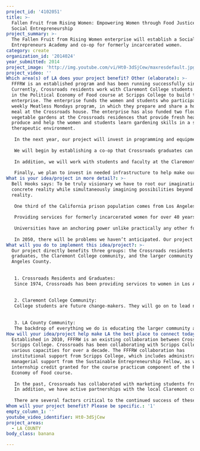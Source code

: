 ```yaml
---
project_id: '4102051'
title: >-
  Fallen Fruit from Rising Women: Empowering Women through Food Justice and
  Social Entrepreneurship
project_summary: >-
  The Fallen Fruit from Rising Women enterprise will establish a Social
  Entrepreneurs Academy and co-op for formerly incarcerated women.
category: create
organization_id: '2014024'
year_submitted: 2014
project_image: 'http://img.youtube.com/vi/Ht0-3dSjCew/maxresdefault.jpg'
project_video: ''
Which area(s) of LA does your project benefit? Other (elaborate): >-
  FFFRW is an established program and has been running successfully since 2010.
  Currently, Crossroads residents work with Claremont College students enrolled
  in the Political Economy of Food course at Scripps College to build the FFFRW
  enterprise. The enterprise funds the women and students who participate in a
  weekly Meatless Mondays program, in which they prepare and share a home-cooked
  meal at the Crossroads house. The enterprise has also funded two flourishing
  vegetable gardens at the Crossroads residences that provide fresh healthy
  produce and help the women and students learn gardening skills in a supportive
  therapeutic environment.
   
   In the next year, our project will invest in programming and equipment to build capacity for the social enterprise. 
   
   We will begin by establishing a co-op that Crossroads graduates can elect to join. We will expand production to two days per week and pay the graduates an hourly wage in addition to sweat equity. As part of their membership and participation in the co-op, the women will be enrolled in the Social Entrepreneurs Academy with 4 hours of instruction per week. To enable participation in the academy, we will pay the women a stipend for completion of the course. 
   
   In addition, we will work with students and faculty at the Claremont Colleges in the fall semester to develop a curriculum for the Social Entrepreneurs Academy. The curriculum will include instruction in accounting, marketing, alternative business models, and other business skills as well as guest lectures and case studies.
   
   Finally, we plan to invest in needed infrastructure to help make our enterprise more efficient. Crossroads women and students learn a lot from their work together in the kitchen, including how to produce and handle food, provide excellent customer service, and support coworkers. By investing in equipment and streamlining our process, we will be able to spend more time teaching the “big picture,” like what it takes to manage a business and what it means to be a social entrepreneur.
What is your idea/project in more detail?: >-
  Bell Hooks says: To be truly visionary we have to root our imagination in our
  concrete reality while simultaneously imagining possibilities beyond that
  reality.
   
   One third of the California prison population comes from Los Angeles County and about 85% of convictions are for non-violent crimes. These statistics clearly indicate that a significant number of formerly incarcerated persons will be returning to Los Angeles County at some point in time. To overcome the stigma and stereotypes of incarceration, an evening of the playing field is necessary for a person to become a productive member of the community. A better LA means a community building relationships socially, economically, politically, environmentally, and academically. These relationships embrace each person, regardless of his/her background, with the encouragement, support, and opportunity to reach their full potential. Support provides hope for change. Opportunity makes change possible. LA becomes a thriving environment where individuals are empowered and the community becomes more cohesive.
   
   Providing services for formerly incarcerated women for over 40 years has taught Crossroads to see the bigger picture that addresses systemic change and compels us to further action. It has been said that working with one woman affects seven generations. Teaching soft skills like how to keep a job while managing sobriety, family, work and self, empowers women as they move from surviving in their environment to thriving in the community.
   
   Universities have an anchoring power unlike practically any other for-profit or nonprofit institution. By building strong ties between the Claremont Colleges and the surrounding region, we are creating a culture of collaboration that is designed to last well past 2050. The coupling of education and community involvement is what makes our program so special. 
   
   In 2050, there will be problems we haven’t anticipated. Our project will equip people from all walks of life to be able to think creatively and adapt to the needs of a changing world.
What will you do to implement this idea/project?: >-
  Our project directly benefits three groups: the Crossroads residents and
  graduates, the Claremont College community, and the larger community of Los
  Angeles County.
   
   
   1. Crossroads Residents and Graduates: 
   Since 1974, Crossroads has been providing services to women in Los Angeles County recently released from prison. Our primary goal is to empower formerly incarcerated women by teaching new skills and helping them achieve economic self-sufficiency. Formerly incarcerated women are a group of homeless women with significant and multi-layered needs. In terms of socioeconomic status, the women who come to Crossroads are generally destitute. In the past five years, almost all of our residents have served a life sentence. The average length of stay for our residents who served a life sentence was 23.4 years and their average age is 52 years. Our six-month Residential Program serves about 34 formerly incarcerated women per year. Our graduates enthusiastically keep in contact with Crossroads, and continue to work and live in Los Angeles County. Many have reunited with family and many now have significant work experience (even those women who served over 20 years in prison.) Graduates reach success in their chosen field of employment. Most graduates have worked multiple years in their jobs and many have been promoted to management positions. One graduate shared that she has worked as office manager in a doctor’s office for three years and completed her bachelor’s degree. With the help from this grant, we will expand our services to include more support for the women who have graduated from the residential program.
   
   
   2. Claremont College Community:
   College students are future change-makers. They will go on to lead non-profit organizations and businesses, advocate for policy and reform, and become engaged members of our community. Some students who have participated in FFFRW have changed their major as a result of their experience with Crossroads. One 2013 graduate remarked that “when we first began, we did not realize that the heart and soul of our internship, and perhaps of all food and social justice issues, was the community that we were able to create.”
   
   
   3. LA County Community:
   The backdrop of everything we do is educating the larger community about the incarcerated. We connect the public to the faces of the criminal justice system and demonstrate that people who have been incarcerated can become productive, engaged members of society.
How will your idea/project help make LA the best place to connect today? In LA2050?: >-
  Established in 2010, FFFRW is an existing collaboration between Crossroads and
  Scripps College. Crossroads has been collaborating with Scripps College in
  various capacities for over a decade. The FFFRW collaboration has
  institutional support from Scripps College, which includes administrative and
  managerial support from the Sustainable Entrepreneurship Fellow, as well as
  internship credit granted for the course practicum component of the Political
  Economy of Food course.
   
   In the past, Crossroads has collaborated with marketing students from the Drucker School of Management. We plan to deepen our collaboration with Drucker through the development of the Social Entrepreneurs Academy; however, a formal collaboration with Drucker has not yet been established. We have also collaborated with faculty from the Claremont Colleges. Dr. Nancy Neiman Auerbach teaches the Political Economy of Food course and serves as the creative director of FFFRW. In addition, Kim Drake, a Scripps English professor, taught writing workshops for the Crossroads residents and compiled their stories into a book published in 2013 titled Stinging for their Suppers. The possibility of connecting with additional resources and accessing expertise from the Claremont College community is significant. 
   In addition, we have active partnerships with the local Claremont community. Fred and Julianne Baumann generously donate fresh fruit from their 2.5 acre backyard on a weekly basis to create our jams. We have also established relationships with the Prison Library Project, Uncommon Good, and Randy Beckendam, the owner of Amy’s Farm, a social justice oriented farm. 
    
   There are several factors critical to the continued success of these collaborations. First, continued support from Scripps College is key. The collaboration with Scripps College has been institutionalized and made a core part of the curriculum and educational mission of the college, receiving significant funding from the office of the President. In addition, we rely on community involvement and fruit donations for our jams. Finally, Crossroads has made FFFRW part of their comprehensive reentry program and the core of their food justice initiative.
Whom will your project benefit? Please be specific.: '1'
empty_column_1: ''
youtube_video_identifier: Ht0-3dSjCew
project_areas:
  - LA COUNTY
body_class: banana

---
```

